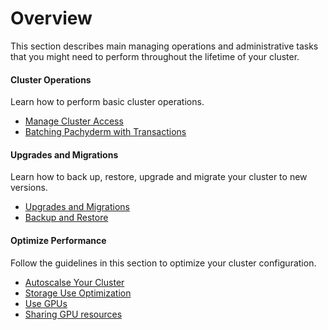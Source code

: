 # Overview

This section describes main managing operations and
administrative tasks that you might need to perform
throughout the lifetime of your cluster.

<div class="row">
  <div class="column-2">
    <div class="card-square mdl-card mdl-shadow--2dp">
      <div class="mdl-card__title mdl-card--expand">
        <h4 class="mdl-card__title-text">Cluster Operations &nbsp;&nbsp;&nbsp;<i class="fa fa-cogs"></i></h4>
      </div>
      <div class="mdl-card__supporting-text">
        Learn how to perform basic cluster operations.
      </div>
      <div class="mdl-card__actions mdl-card--border">
        <ul>
          <li><a href="cluster-access/" class="mdl-button mdl-button--colored mdl-js-button mdl-js-ripple-effect">
            Manage Cluster Access
          </a>
          </li>
          <li><a href="batching_pachyderm_with_transactions/" class="mdl-button mdl-button--colored mdl-js-button mdl-js-ripple-effect">
            Batching Pachyderm with Transactions
          </a>
          </li>
        </ul>
      </div>
    </div>
  </div>
  <div class="column-2">
     <div class="card-square mdl-card mdl-shadow--2dp">
       <div class="mdl-card__title mdl-card--expand">
         <h4 class="mdl-card__title-text">Upgrades and Migrations &nbsp;&nbsp;&nbsp;<i class="fa fa-level-up"></i></h4>
       </div>
       <div class="mdl-card__supporting-text">
         Learn how to back up, restore, upgrade and
         migrate your cluster to new versions.
       </div>
       <div class="mdl-card__actions mdl-card--border">
         <ul>
            <li><a href="upgrades_migrations/" class="mdl-button mdl-button--colored mdl-js-button mdl-js-ripple-effect">
             Upgrades and Migrations
            </a>
            </li>
            <li><a href="backup_restore/" class="mdl-button mdl-button--colored mdl-js-button mdl-js-ripple-effect">
              Backup and Restore
            </a>
            </li>
         </ul>
       </div>
     </div>
   </div>
<div>
<div class="row">
  <div class="column-2">
    <div class="card-square mdl-card mdl-shadow--2dp">
      <div class="mdl-card__title mdl-card--expand">
        <h4 class="mdl-card__title-text">Optimize Performance &nbsp;&nbsp;&nbsp;<i class="fa fa-line-chart"></i></h4>
      </div>
      <div class="mdl-card__supporting-text">
        Follow the guidelines in this section to optimize
        your cluster configuration.
      </div>
      <div class="mdl-card__actions mdl-card--border">
        <ul>
          <li><a href="autoscaling/" class="mdl-button mdl-button--colored mdl-js-button mdl-js-ripple-effect">
            Autoscalse Your Cluster
          </a>
          </li>
          <li><a href="data_management/" class="mdl-button mdl-button--colored mdl-js-button mdl-js-ripple-effect">
            Storage Use Optimization
          </a>
          </li>
          <li><a href="gpus/" class="mdl-button mdl-button--colored mdl-js-button mdl-js-ripple-effect">
           Use GPUs
          </a>
          </li>
          <li><a href="sharing_gpu_resources/" class="mdl-button mdl-button--colored mdl-js-button mdl-js-ripple-effect">
            Sharing GPU resources
          </a>
          </li>
        </ul>
       </div>
     </div>
  </div>
</div>
